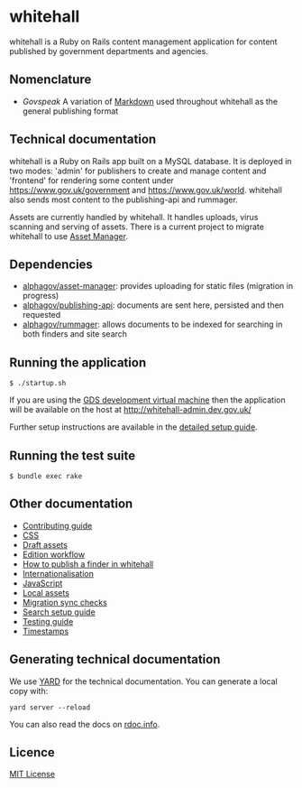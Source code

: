 # whitehall

whitehall is a Ruby on Rails content management application for content published by government departments and agencies.

## Nomenclature

- *Govspeak* A variation of [Markdown](https://daringfireball.net/projects/markdown) used throughout whitehall as the general publishing format

## Technical documentation

whitehall is a Ruby on Rails app built on a MySQL database. It is deployed in two modes: 'admin' for publishers to create and manage content and 'frontend' for rendering some content under https://www.gov.uk/government and https://www.gov.uk/world. whitehall also sends most content to the publishing-api and rummager.

Assets are currently handled by whitehall. It handles uploads, virus scanning and serving of assets. There is a current project to migrate whitehall to use [Asset Manager](http://github.com/alphagov/asset-manager).

## Dependencies

- [alphagov/asset-manager](http://github.com/alphagov/asset-manager): provides uploading for static files (migration in progress)
- [alphagov/publishing-api](http://github.com/alphagov/publishing-api): documents are sent here, persisted and then requested
- [alphagov/rummager](http://github.com/alphagov/rummager): allows documents to be indexed for searching in both finders and site search

## Running the application

```
$ ./startup.sh
```
If you are using the [GDS development virtual machine](https://docs.publishing.service.gov.uk/manual/get-started.html#4-boot-your-vm) then the application will be available on the host at http://whitehall-admin.dev.gov.uk/

Further setup instructions are available in the [detailed setup guide](docs/detailed_setup_guide.md).

## Running the test suite

```
$ bundle exec rake
```

## Other documentation

- [Contributing guide](CONTRIBUTING.md)
- [CSS](docs/css.md)
- [Draft assets](docs/draft-assets.md)
- [Edition workflow](docs/edition_workflow.md)
- [How to publish a finder in whitehall](docs/finders.md)
- [Internationalisation](docs/internationalisation_guide.md)
- [JavaScript](docs/javascript.md)
- [Local assets](docs/local_asset_setup_guide.md)
- [Migration sync checks](docs/migration_sync_checks.md)
- [Search setup guide](docs/search_setup_guide.md)
- [Testing guide](docs/testing_guide.md)
- [Timestamps](docs/timestamps.md)

## Generating technical documentation

We use [YARD](https://github.com/lsegal/yard) for the technical documentation. You can generate a local copy with:

    yard server --reload

You can also read the docs on [rdoc.info](http://rdoc.info/github/alphagov/whitehall/frames).

## Licence

[MIT License](LICENCE)

